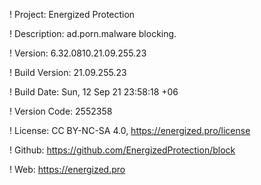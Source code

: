 ! Project: Energized Protection

! Description: ad.porn.malware blocking.

! Version: 6.32.0810.21.09.255.23

! Build Version: 21.09.255.23

! Build Date: Sun, 12 Sep 21 23:58:18 +06

! Version Code: 2552358

! License: CC BY-NC-SA 4.0, https://energized.pro/license

! Github: https://github.com/EnergizedProtection/block

! Web: https://energized.pro
